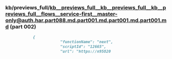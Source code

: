 ### kb/previews_full/kb__previews_full__kb__previews_full__kb__previews_full__flows__service-first__master-only@auth.har.part088.md.part001.md.part001.md.part001.md (part 002)

```md
            {
                        "functionName": "next",
                        "scriptId": "12665",
                        "url": "https://n95820
```

```
